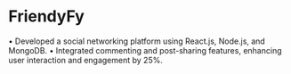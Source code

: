 # FriendyFy
• Developed a social networking platform using React.js, Node.js, and MongoDB.     • Integrated commenting and post-sharing features, enhancing user interaction and engagement by 25%.
